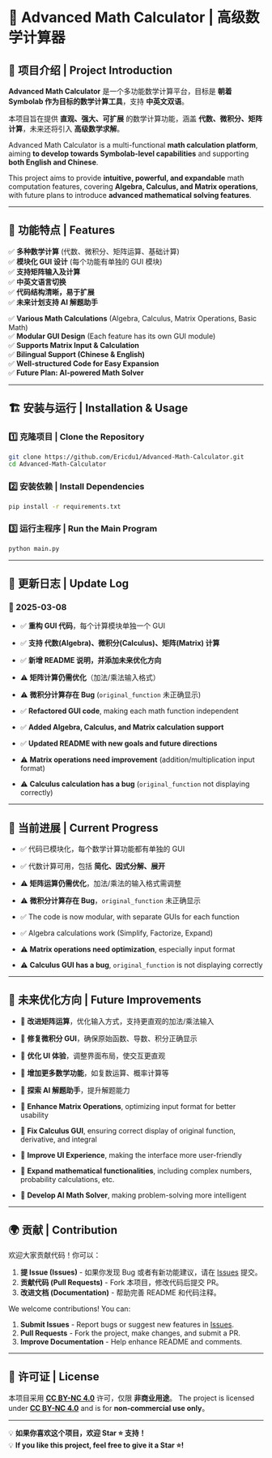 # 🧮 Advanced Math Calculator | 高级数学计算器

## 📌 项目介绍 | Project Introduction

**Advanced Math Calculator** 是一个多功能数学计算平台，目标是 **朝着 Symbolab 作为目标的数学计算工具**，支持 **中英文双语**。

本项目旨在提供 **直观、强大、可扩展** 的数学计算功能，涵盖 **代数、微积分、矩阵计算**，未来还将引入 **高级数学求解**。

Advanced Math Calculator is a multi-functional **math calculation platform**, aiming **to develop towards Symbolab-level capabilities** and supporting **both English and Chinese**.

This project aims to provide **intuitive, powerful, and expandable** math computation features, covering **Algebra, Calculus, and Matrix operations**, with future plans to introduce **advanced mathematical solving features**.

---

## 🌟 功能特点 | Features
✅ **多种数学计算** (代数、微积分、矩阵运算、基础计算)  
✅ **模块化 GUI 设计** (每个功能有单独的 GUI 模块)  
✅ **支持矩阵输入及计算**  
✅ **中英文语言切换**  
✅ **代码结构清晰，易于扩展**  
✅ **未来计划支持 AI 解题助手**  

✅ **Various Math Calculations** (Algebra, Calculus, Matrix Operations, Basic Math)  
✅ **Modular GUI Design** (Each feature has its own GUI module)  
✅ **Supports Matrix Input & Calculation**  
✅ **Bilingual Support (Chinese & English)**  
✅ **Well-structured Code for Easy Expansion**  
✅ **Future Plan: AI-powered Math Solver**  

---

## 🏗️ 安装与运行 | Installation & Usage

### 1️⃣ **克隆项目 | Clone the Repository**
```bash
git clone https://github.com/Ericdu1/Advanced-Math-Calculator.git
cd Advanced-Math-Calculator
```

### 2️⃣ **安装依赖 | Install Dependencies**
```bash
pip install -r requirements.txt
```

### 3️⃣ **运行主程序 | Run the Main Program**
```bash
python main.py
```

---

## 🔄 更新日志 | Update Log
### 📅 2025-03-08
- ✅ **重构 GUI 代码**，每个计算模块单独一个 GUI
- ✅ **支持 代数(Algebra)、微积分(Calculus)、矩阵(Matrix) 计算**
- ✅ **新增 README 说明，并添加未来优化方向**
- ⚠️ **矩阵计算仍需优化**（加法/乘法输入格式）
- ⚠️ **微积分计算存在 Bug** (`original_function` 未正确显示)

- ✅ **Refactored GUI code**, making each math function independent
- ✅ **Added Algebra, Calculus, and Matrix calculation support**
- ✅ **Updated README with new goals and future directions**
- ⚠️ **Matrix operations need improvement** (addition/multiplication input format)
- ⚠️ **Calculus calculation has a bug** (`original_function` not displaying correctly)

---

## 🔄 当前进展 | Current Progress
- ✅ 代码已模块化，每个数学计算功能都有单独的 GUI
- ✅ 代数计算可用，包括 **简化、因式分解、展开**
- ⚠️ **矩阵运算仍需优化**，加法/乘法的输入格式需调整
- ⚠️ **微积分计算存在 Bug**，`original_function` 未正确显示

- ✅ The code is now modular, with separate GUIs for each function
- ✅ Algebra calculations work (Simplify, Factorize, Expand)
- ⚠️ **Matrix operations need optimization**, especially input format
- ⚠️ **Calculus GUI has a bug**, `original_function` is not displaying correctly

---

## 🚀 未来优化方向 | Future Improvements
- 🔹 **改进矩阵运算**，优化输入方式，支持更直观的加法/乘法输入
- 🔹 **修复微积分 GUI**，确保原始函数、导数、积分正确显示
- 🔹 **优化 UI 体验**，调整界面布局，使交互更直观
- 🔹 **增加更多数学功能**，如复数运算、概率计算等
- 🔹 **探索 AI 解题助手**，提升解题能力

- 🔹 **Enhance Matrix Operations**, optimizing input format for better usability
- 🔹 **Fix Calculus GUI**, ensuring correct display of original function, derivative, and integral
- 🔹 **Improve UI Experience**, making the interface more user-friendly
- 🔹 **Expand mathematical functionalities**, including complex numbers, probability calculations, etc.
- 🔹 **Develop AI Math Solver**, making problem-solving more intelligent

---

## 🌍 贡献 | Contribution
欢迎大家贡献代码！你可以：  
1. **提 Issue (Issues)** - 如果你发现 Bug 或者有新功能建议，请在 [Issues](https://github.com/Ericdu1/Advanced-Math-Calculator/issues) 提交。  
2. **贡献代码 (Pull Requests)** - Fork 本项目，修改代码后提交 PR。  
3. **改进文档 (Documentation)** - 帮助完善 README 和代码注释。  

We welcome contributions! You can:  
1. **Submit Issues** - Report bugs or suggest new features in [Issues](https://github.com/Ericdu1/Advanced-Math-Calculator/issues).  
2. **Pull Requests** - Fork the project, make changes, and submit a PR.  
3. **Improve Documentation** - Help enhance README and comments.  

---

## 📜 许可证 | License
本项目采用 **[CC BY-NC 4.0](https://creativecommons.org/licenses/by-nc/4.0/deed.zh)** 许可，仅限 **非商业用途**。
The project is licensed under **[CC BY-NC 4.0](https://creativecommons.org/licenses/by-nc/4.0/deed.en)** and is for **non-commercial use only**。

---

💡 **如果你喜欢这个项目，欢迎 Star ⭐ 支持！**  
💡 **If you like this project, feel free to give it a Star ⭐!**  